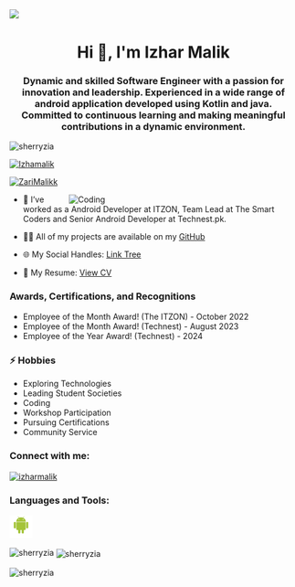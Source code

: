 <img src="https://user-images.githubusercontent.com/74038190/241765440-80728820-e06b-4f96-9c9e-9df46f0cc0a5.gif">
<h1 align="center">Hi 👋, I'm Izhar Malik</h1>
<h3 align="center">Dynamic and skilled Software Engineer with a passion for innovation and leadership. Experienced in a wide range of android application developed using Kotlin and java. Committed to continuous learning and making meaningful contributions in a dynamic environment.</h3>


<p align="left"> <img src="https://komarev.com/ghpvc/?username=sherryzia&label=Profile%20views&color=0e75b6&style=flat" alt="sherryzia" /> </p>

<p align="left"> <a href="https://github.com/ryo-ma/github-profile-trophy"><img src="https://github-profile-trophy.vercel.app/?username=Izhamalik" alt="Izhamalik" /></a> </p>

<p align="left"> <a href="https://twitter.com/ZariMalikk" target="blank"><img src="https://img.shields.io/twitter/follow/ZariMalikk?logo=twitter&style=for-the-badge" alt="ZariMalikk" /></a> </p>

<img align="right" alt="Coding" width="400" src="https://media.licdn.com/dms/image/D4E12AQGWZAOnLDRaQw/article-cover_image-shrink_600_2000/0/1656679844338?e=2147483647&v=beta&t=LXuiCyZghSphTvRRmE7VHke8tY9dUz1o6NTErlbbItQ">

- 🏢 I’ve worked as a Android Developer at ITZON, Team Lead at The Smart Coders and Senior Android Developer at Technest.pk.

- 👨‍💻 All of my projects are available on my [GitHub](https://github.com/Izhamalik)

 - 🌐 My Social Handles: [Link Tree](https://linktr.ee/izharmalik)

 - 📄 My Resume: [View CV](https://drive.google.com/file/d/180ZtMpLeYmj4KpewWG7m1k7uf4_qb3z2/view?usp=drivesdk)
   
### Awards, Certifications, and Recognitions

  
- Employee of the Month Award! (The ITZON) - October 2022
- Employee of the Month Award! (Technest) - August 2023
- Employee of the Year Award! (Technest) - 2024


<h3 align="left">⚡ Hobbies</h3>

- Exploring Technologies
- Leading Student Societies
- Coding
- Workshop Participation
- Pursuing Certifications
- Community Service


<h3 align="left">Connect with me:</h3>
<p align="left">
<a href="https://www.linkedin.com/in/izharmalik923" target="blank"><img align="center" src="https://raw.githubusercontent.com/rahuldkjain/github-profile-readme-generator/master/src/images/icons/Social/linked-in-alt.svg" alt="izharmalik" height="30" width="40" /></a>
</p>

<h3 align="left">Languages and Tools:</h3>
<p align="left"> <a href="https://developer.android.com" target="_blank" rel="noreferrer"> <img src="https://raw.githubusercontent.com/devicons/devicon/master/icons/android/android-original-wordmark.svg" alt="android" width="40" height="40"/> </a> 


<p><img align="left" src="https://github-readme-stats.vercel.app/api/top-langs?username=Izhamalik&show_icons=true&theme=vue-dark&locale=en&layout=compact" alt="sherryzia" /></p>

<p>&nbsp;<img align="center" src="https://github-readme-stats.vercel.app/api?username=Izhamalik&show_icons=true&theme=vue-dark&locale=en" alt="sherryzia" /></p>

<p><img align="center" src="https://github-readme-streak-stats.herokuapp.com/?user=Izhamalik&theme=vue-dark" alt="sherryzia" /></p>
